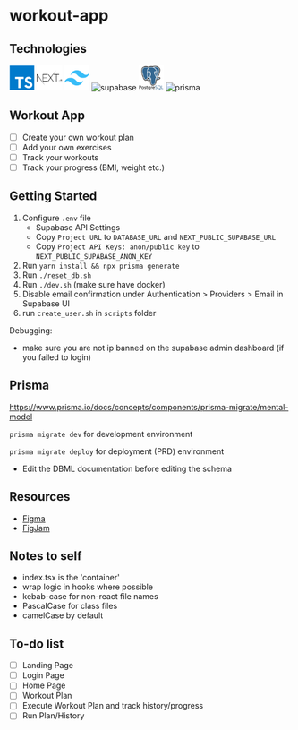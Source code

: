 # workout-app

## Technologies

<div>
  <img alt="typescript" width="45px" src="https://raw.githubusercontent.com/devicons/devicon/master/icons/typescript/typescript-original.svg">
  <img alt="next.js" width="45px" src="https://raw.githubusercontent.com/devicons/devicon/master/icons/nextjs/nextjs-original-wordmark.svg">
  <img alt="tailwindcss" width="45px" src="https://raw.githubusercontent.com/devicons/devicon/master/icons/tailwindcss/tailwindcss-plain.svg">
  <img alt="supabase" width="75px" src="https://supabase.com/_next/image?url=%2F_next%2Fstatic%2Fmedia%2Flogo-preview.50e72501.jpg&w=1920&q=75">
  <img alt="postgres" width="45px" src="https://raw.githubusercontent.com/devicons/devicon/master/icons/postgresql/postgresql-original-wordmark.svg">
  <img alt="prisma" width="60" src="https://logowik.com/content/uploads/images/prisma2244.jpg">
</div>

## Workout App

- [ ] Create your own workout plan
- [ ] Add your own exercises
- [ ] Track your workouts
- [ ] Track your progress (BMI, weight etc.)

## Getting Started

1. Configure `.env` file
   - Supabase API Settings
   - Copy `Project URL` to `DATABASE_URL` and `NEXT_PUBLIC_SUPABASE_URL`
   - Copy `Project API Keys: anon/public key` to `NEXT_PUBLIC_SUPABASE_ANON_KEY`
2. Run `yarn install && npx prisma generate`
3. Run `./reset_db.sh`
4. Run `./dev.sh` (make sure have docker)
5. Disable email confirmation under Authentication > Providers > Email in Supabase UI
6. run `create_user.sh` in `scripts` folder

Debugging:

- make sure you are not ip banned on the supabase admin dashboard (if you failed to login)

## Prisma

https://www.prisma.io/docs/concepts/components/prisma-migrate/mental-model

`prisma migrate dev` for development environment

`prisma migrate deploy` for deployment (PRD) environment

- Edit the DBML documentation before editing the schema

## Resources

- [Figma](https://www.figma.com/file/R0i3v0IsjhkOhDSYITeWHU/Workout-App?type=design&node-id=0%3A1&mode=design&t=4R5sghDXxfNWkufE-1)
- [FigJam](https://www.figma.com/file/juzdl3w9WAAFb52uKXQNBr/Active-Workout-System-Design?type=whiteboard&node-id=0-1&t=Tcm4iRRwaxpdOEp9-0)

## Notes to self

- index.tsx is the 'container'
- wrap logic in hooks where possible
- kebab-case for non-react file names
- PascalCase for class files
- camelCase by default

## To-do list

- [ ] Landing Page
- [ ] Login Page
- [ ] Home Page
- [ ] Workout Plan
- [ ] Execute Workout Plan and track history/progress
- [ ] Run Plan/History
